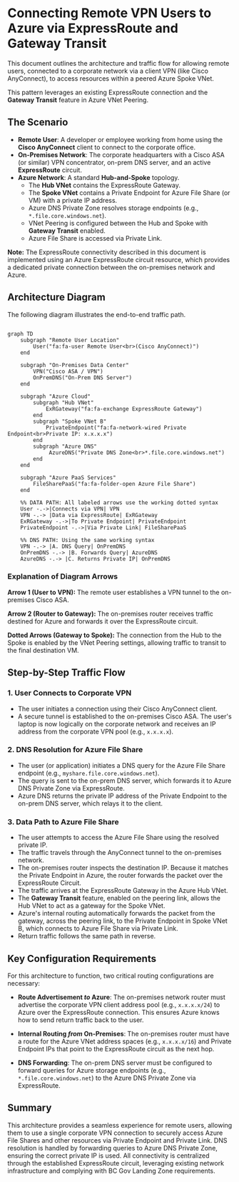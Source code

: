 # Connecting Remote VPN Users to Azure via ExpressRoute and Gateway Transit

This document outlines the architecture and traffic flow for allowing remote users, connected to a corporate network via a client VPN (like Cisco AnyConnect), to access resources within a peered Azure Spoke VNet.

This pattern leverages an existing ExpressRoute connection and the **Gateway Transit** feature in Azure VNet Peering.

## The Scenario

-   **Remote User**: A developer or employee working from home using the **Cisco AnyConnect** client to connect to the corporate office.
-   **On-Premises Network**: The corporate headquarters with a Cisco ASA (or similar) VPN concentrator, on-prem DNS server, and an active **ExpressRoute** circuit.
-   **Azure Network**: A standard **Hub-and-Spoke** topology.
    -   The **Hub VNet** contains the ExpressRoute Gateway.
    -   The **Spoke VNet** contains a Private Endpoint for Azure File Share (or VM) with a private IP address.
    -   Azure DNS Private Zone resolves storage endpoints (e.g., `*.file.core.windows.net`).
    -   VNet Peering is configured between the Hub and Spoke with **Gateway Transit** enabled.
    -   Azure File Share is accessed via Private Link.

**Note:** The ExpressRoute connectivity described in this document is implemented using an Azure ExpressRoute circuit resource, which provides a dedicated private connection between the on-premises network and Azure.

## Architecture Diagram

The following diagram illustrates the end-to-end traffic path.

```mermaid

graph TD
    subgraph "Remote User Location"
        User("fa:fa-user Remote User<br>(Cisco AnyConnect)")
    end

    subgraph "On-Premises Data Center"
        VPN("Cisco ASA / VPN")
        OnPremDNS("On-Prem DNS Server")
    end

    subgraph "Azure Cloud"
        subgraph "Hub VNet"
            ExRGateway("fa:fa-exchange ExpressRoute Gateway")
        end
        subgraph "Spoke VNet B"
            PrivateEndpoint("fa:fa-network-wired Private Endpoint<br>Private IP: x.x.x.x")
        end
        subgraph "Azure DNS"
             AzureDNS("Private DNS Zone<br>*.file.core.windows.net")
        end
    end
    
    subgraph "Azure PaaS Services"
        FileSharePaaS("fa:fa-folder-open Azure File Share")
    end

    %% DATA PATH: All labeled arrows use the working dotted syntax
    User -.->|Connects via VPN| VPN
    VPN -.-> |Data via ExpressRoute| ExRGateway
    ExRGateway -.->|To Private Endpoint| PrivateEndpoint
    PrivateEndpoint -.->|Via Private Link| FileSharePaaS

    %% DNS PATH: Using the same working syntax
    VPN -.-> |A. DNS Query| OnPremDNS
    OnPremDNS -.-> |B. Forwards Query| AzureDNS
    AzureDNS -.-> |C. Returns Private IP| OnPremDNS
```

### Explanation of Diagram Arrows

**Arrow 1 (User to VPN):** The remote user establishes a VPN tunnel to the on-premises Cisco ASA.

**Arrow 2 (Router to Gateway):** The on-premises router receives traffic destined for Azure and forwards it over the ExpressRoute circuit.

**Dotted Arrows (Gateway to Spoke):** The connection from the Hub to the Spoke is enabled by the VNet Peering settings, allowing traffic to transit to the final destination VM.

## Step-by-Step Traffic Flow


### 1. User Connects to Corporate VPN
- The user initiates a connection using their Cisco AnyConnect client.
- A secure tunnel is established to the on-premises Cisco ASA. The user's laptop is now logically on the corporate network and receives an IP address from the corporate VPN pool (e.g., `x.x.x.x`).

### 2. DNS Resolution for Azure File Share
- The user (or application) initiates a DNS query for the Azure File Share endpoint (e.g., `myshare.file.core.windows.net`).
- The query is sent to the on-prem DNS server, which forwards it to Azure DNS Private Zone via ExpressRoute.
- Azure DNS returns the private IP address of the Private Endpoint to the on-prem DNS server, which relays it to the client.

### 3. Data Path to Azure File Share
- The user attempts to access the Azure File Share using the resolved private IP.
- The traffic travels through the AnyConnect tunnel to the on-premises network.
- The on-premises router inspects the destination IP. Because it matches the Private Endpoint in Azure, the router forwards the packet over the ExpressRoute Circuit.
- The traffic arrives at the ExpressRoute Gateway in the Azure Hub VNet.
- The **Gateway Transit** feature, enabled on the peering link, allows the Hub VNet to act as a gateway for the Spoke VNet.
- Azure's internal routing automatically forwards the packet from the gateway, across the peering link, to the Private Endpoint in Spoke VNet B, which connects to Azure File Share via Private Link.
- Return traffic follows the same path in reverse.

## Key Configuration Requirements

For this architecture to function, two critical routing configurations are necessary:


*   **Route Advertisement *to* Azure**: The on-premises network router must advertise the corporate VPN client address pool (e.g., `x.x.x.x/24`) to Azure over the ExpressRoute connection. This ensures Azure knows how to send return traffic back to the user.

*   **Internal Routing *from* On-Premises**: The on-premises router must have a route for the Azure VNet address spaces (e.g., `x.x.x.x/16`) and Private Endpoint IPs that point to the ExpressRoute circuit as the next hop.

*   **DNS Forwarding**: The on-prem DNS server must be configured to forward queries for Azure storage endpoints (e.g., `*.file.core.windows.net`) to the Azure DNS Private Zone via ExpressRoute.

## Summary


This architecture provides a seamless experience for remote users, allowing them to use a single corporate VPN connection to securely access Azure File Shares and other resources via Private Endpoint and Private Link. DNS resolution is handled by forwarding queries to Azure DNS Private Zone, ensuring the correct private IP is used. All connectivity is centralized through the established ExpressRoute circuit, leveraging existing network infrastructure and complying with BC Gov Landing Zone requirements.